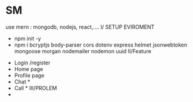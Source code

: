 # SM
use mern : mongodb, nodejs, react,....
I/ SETUP EVIROMENT
- npm init -y
- npm i bcryptjs body-parser cors dotenv express helmet
jsonwebtoken mongoose morgan nodemailer nodemon uuid
II/Feature
+ Login /register
+ Home page
+ Profile page
+ Chat *
+ Call *
III/PROLEM
+ 